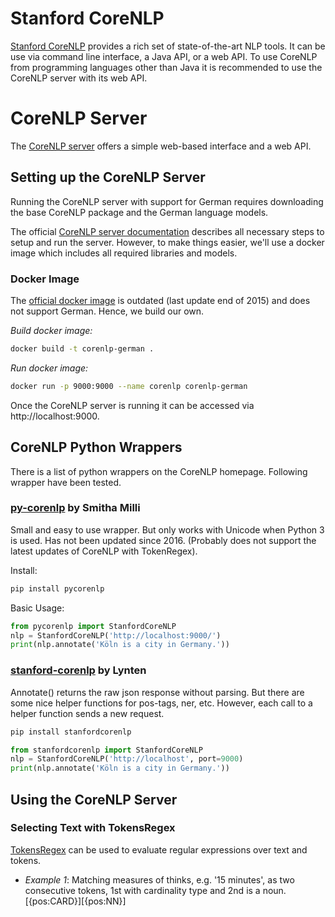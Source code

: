 # Stanford CoreNLP

[Stanford CoreNLP](https://stanfordnlp.github.io/CoreNLP/) provides a rich set of state-of-the-art NLP tools. It can be use via command line interface, a Java API, or a web API. To use CoreNLP from programming languages other than Java it is recommended to use the CoreNLP server with its web API.

# CoreNLP Server

The [CoreNLP server](https://stanfordnlp.github.io/CoreNLP/corenlp-server.html) offers a simple web-based interface and a web API.

## Setting up the CoreNLP Server

Running the CoreNLP server with support for German requires downloading the base CoreNLP package and the German language models.

The official [CoreNLP server documentation](https://stanfordnlp.github.io/CoreNLP/corenlp-server.html) describes all necessary steps to setup and run the server.
However, to make things easier, we'll use a docker image which includes all required libraries and models.

### Docker Image

The [official docker image](https://hub.docker.com/r/motiz88/corenlp/) is outdated (last update end of 2015) and does not support German. Hence, we build our own.

*Build docker image:*

```sh
docker build -t corenlp-german .
```

*Run docker image:*

```sh
docker run -p 9000:9000 --name corenlp corenlp-german
```

Once the CoreNLP server is running it can be accessed via http://localhost:9000.

## CoreNLP Python Wrappers

There is a list of python wrappers on the CoreNLP homepage. Following wrapper have been tested.

### [py-corenlp](https://github.com/smilli/py-corenlp) by Smitha Milli

Small and easy to use wrapper. But only works with Unicode when Python 3 is used. Has not been updated since 2016. (Probably does not support the latest updates of CoreNLP with TokenRegex).

Install:
```sh
pip install pycorenlp
```
Basic Usage:
```python
from pycorenlp import StanfordCoreNLP
nlp = StanfordCoreNLP('http://localhost:9000/')
print(nlp.annotate('Köln is a city in Germany.'))
```

### [stanford-corenlp](https://github.com/Lynten/stanford-corenlp) by Lynten

Annotate() returns the raw json response without parsing. But there are some nice helper functions for pos-tags, ner, etc. However, each call to a helper function sends a new request.

```sh
pip install stanfordcorenlp
```
```python
from stanfordcorenlp import StanfordCoreNLP
nlp = StanfordCoreNLP('http://localhost', port=9000)
print(nlp.annotate('Köln is a city in Germany.'))
```


## Using the CoreNLP Server

### Selecting Text with TokensRegex

[TokensRegex](https://nlp.stanford.edu/software/tokensregex.html) can be used to evaluate regular expressions over text and tokens.

* *Example 1*: Matching measures of thinks, e.g. '15 minutes', as two consecutive tokens, 1st with cardinality type and 2nd is a noun.
        [{pos:CARD}][{pos:NN}]
